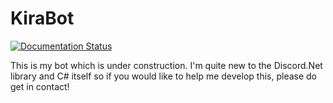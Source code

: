 # KiraBot

[![Documentation Status](https://readthedocs.org/projects/kirabot/badge/?version=latest)](http://kirabot.readthedocs.io/en/latest/?badge=latest)

This is my bot which is under construction. I'm quite new to the Discord.Net library and C# itself so if you would like to help me develop this, please do get in contact!
